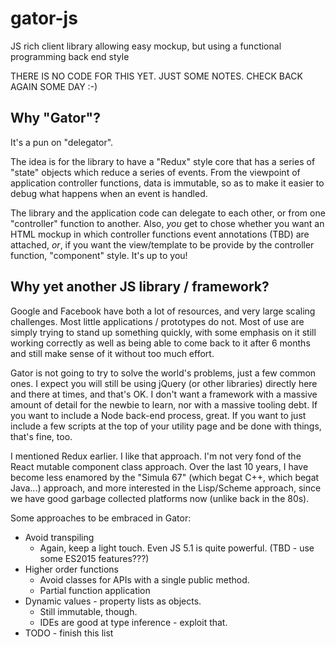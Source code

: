 # gator-js
JS rich client library allowing easy mockup, but using a functional programming back end style

THERE IS NO CODE FOR THIS YET.  JUST SOME NOTES.  CHECK BACK AGAIN SOME DAY :-)

## Why "Gator"?

It's a pun on "delegator".

The idea is for the library to have a "Redux" style core
that has a series of "state" objects which reduce a series of events.
From the viewpoint of application controller functions,
data is immutable,
so as to make it easier to debug what happens when an event is handled.

The library and the application code can delegate to each other, 
or from one "controller" function to another.
Also, *you* get to chose whether you want an HTML mockup in
which controller functions event annotations (TBD) are attached, *or*,
if you want the view/template to be provide by the controller function,
"component" style.  It's up to you!

## Why yet another JS library / framework?

Google and Facebook have both a lot of resources, and very large scaling challenges.
Most little applications / prototypes do not.
Most of use are simply trying to stand up something quickly,
with some emphasis on it still working correctly
as well as being able to come back to it after 6 months and still
make sense of it without too much effort.

Gator is not going to try to solve the world's problems, just a few common ones.
I expect you will still be using jQuery (or other libraries) directly here and there at times,
and that's OK.
I don't want a framework with a massive amount of detail for the newbie to learn,
nor with a massive tooling debt.
If you want to include a Node back-end process, great.
If you want to just include a few scripts at the top of your utility page
and be done with things, that's fine, too.

I mentioned Redux earlier.  I like that approach.
I'm not very fond of the React mutable component class approach.
Over the last 10 years,
I have become less enamored by the "Simula 67" (which begat C++, which begat Java...) approach,
and more interested in the Lisp/Scheme approach, 
since we have good garbage collected platforms now (unlike back in the 80s).

Some approaches to be embraced in Gator:
* Avoid transpiling
  * Again, keep a light touch.  Even JS 5.1 is quite powerful.  (TBD - use some ES2015 features???)
* Higher order functions
  * Avoid classes for APIs with a single public method.
  * Partial function application
* Dynamic values - property lists as objects.
  * Still immutable, though.
  * IDEs are good at type inference - exploit that.
* TODO - finish this list
